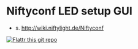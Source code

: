 Niftyconf LED setup GUI
=======================

* s. http://wiki.niftylight.de/Niftyconf


[![Flattr this git repo](http://api.flattr.com/button/flattr-badge-large.png)](https://flattr.com/submit/auto?user_id=niftylight&url=https://github.com/niftylight/niftyconf&title=niftyconf-flattr&language=&tags=github&category=software)
